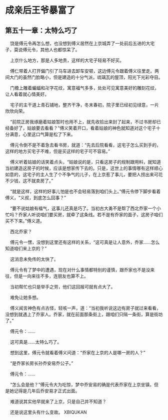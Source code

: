 # 成亲后王爷暴富了 
 ## 第五十一章：太特么巧了
     饶是傅元令再怎么想，也没想到傅义居然在上京城弄了一处前后五进的大宅子，莫说傅元令，其他人也都惊呆了。

    上京什么地方，那是人多地贵，这样的大宅子轻易不好买。

    傅仁带着人打开偏门引了马车进去卸车安顿，这边傅元令跟着傅义往里走。两间大门的虽然门脸略小，但是建造的十分气派，琉璃瓦的屋顶，阳光下光彩夺目。

    门檐上雕着蝙蝠和卍字花纹，寓意福气多多，处处可见寓意美好的雕刻花纹，让人看着就心情美好。

    宅子的主干道上青石铺地，整齐干净，冬末春初，院子里已经初见绿意，一片欣欣向荣。

    “前院正房我琢磨着姑娘暂时也用不上，就先收拾出来封了起来，不过书房却已经备好了，姑娘要去看看？”傅义笑着开口，看着姑娘的神色就知道对这个宅子十分满意，心里这口气算是松了下来。

    傅元令倒不是不着急去看书房，就道：“先去后院看看，这宅子怎么买到手的，这样的地方买宅子不难，但是买这样的宅子可不容易。”

    傅义听着姑娘的话笑着点头，“姑娘说的是，只看这房子的规制跟用料，就知道当初建造这房子的时候，应该是想家传下去的。只是，这世上的事情哪有这样顺心如意的，这宅子的主人生了个不争气的儿子，在上京惹了事儿，要把人捞出来可花不少钱，这不就卖房了。”

    “就是这样，这样的好事儿怕是也不会轻易落到咱们头上。”傅元令停下脚步看着傅义，“义叔，到底怎么回事？”

    “要不说姑娘有福气，这事儿还真是巧了。当初古大勇不是帮了西北乔家一个小忙吗？乔家人听说咱们要买房，就牵了这条线。若不是有乔家的面子，这房子咱们买不下来。”傅义道。

    西北乔家？

    傅元令一愣，没想到这里还有这样的关系，“这可真是让人意外，乔家……怎么知道咱们来上京的？”

    这消息未免传的太快了。

    傅元令有了梦中的遭遇，现在对什么事情都特别的谨慎，跟乔家也不是没来往，但是一向来往不多，连朋友也算不上。

    当初帮忙也只是举手之劳，他们这回报可就有点大了。

    难免让她多想。

    傅义闻言神色有点古怪，轻咳一声，道：“当初我听说这边有房子就过来看看，没想到就遇上了乔家人。乔家，就在前面那条街上，跟咱们只隔一条街，算是街坊了。”

    傅元令：……

    这可真是……太特么巧了。

    想到这里，傅元令就看着傅义问道：“乔家在上京的人是哪一房的人？”

    “是乔家长房长孙乔安易乔公子。”

    傅元令：……

    “怎么会是他？”傅元令大为吃惊，梦中乔安易的确是代表乔家在上京坐镇，但是她记得是几年后乔安易才正式出面。

    难道说其实他早就来了上京，只是自己并不知道？

    还是说这里头有什么变故。 
XBIQUKAN